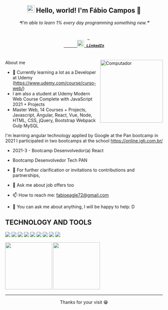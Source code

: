 <div align='center'>
<h2 align='center'> 
  <img src="https://github.com/rajput2107/rajput2107/blob/master/Assets/Earth.gif" width="24px" /> Hello, world! I'm Fábio Campos 👋
</h2>
 <p align='center'><i>❝I'm able to learn 1% every day programming something new.❞</i></p>
</div>

<h5 align="center">
  <code>
    <a target="_blank" href="https://www.linkedin.com/in/fábiocamposeagle" title="LinkedIn"> 
      <img width="22" src="https://github.com/zumrudu-anka/zumrudu-anka/blob/master/images/linkedin.svg"> LinkedIn</a>
  </code>
</h5>

<img src="(https://user-images.githubusercontent.com/62512557/138517906-54df9d04-a851-41c2-9218-dbd1a4d75fb0.jpg)" min-width="300px" max-width="200px" width="200px" align="right" alt="Computador">

About me

- 💼 Currently learning a lot as a Developer at Udemy (https://www.udemy.com/course/curso-web/)
- I am also a student at Udemy Modern Web Course Complete with JavaScript 2021 + Projects
-  Master Web, 14 Courses + Projects, Javascript, Angular, React, Vue, Node, HTML, CSS, jQuery, Bootstrap Webpack Gulp MySQL

I'm learning angular technology applied by Google at the Pan bootcamp
in 2021 I participated in two bootcamps at the school https://online.igti.com.br/

-  2021-3 - Bootcamp Desenvolvedor(a) React
-  Bootcamp Desenvolvedor Tech PAN 

- 💌 For further clarification or invitations to contributions and partnerships,
- 💬 Ask me about job offers too
- 📫 How to reach me: fabioeagle72@gmail.com 
- 💬 You can ask me about anything, I will be happy to help: D
<!--## Sobre mim
- 💼 Atualmente aprendendo muito como Desenvolvedor na Udemy (https://www.udemy.com/course/curso-web/)
- Também sou estudante da Udemy Curso Web Moderno Completo com JavaScript 2021 + Projetos
  Domine Web, 14 Cursos + Projetos, Javascript, Angular, React, Vue, Node, HTML, CSS, jQuery, Bootstrap Webpack Gulp MySQL
 👩‍💻 Também sou estudante Full Stack pela [Labenu](https://www.labenu.com.br/) 
- 💌 Para maiores esclarecimentos ou convites para contribuições e parcerias,
- 💬 Pode me perguntar sobre qualquer coisa, ficarei feliz em ajudar :D
- -->

## TECHNOLOGY AND TOOLS
 
<img src='https://img.shields.io/badge/HTML-E34F26?style=for-the-badge&logo=html&logoColor=white' /> <img src='https://img.shields.io/badge/CSS-1572B6?style=for-the-badge&logo=css&logoColor=white' /> <img src='https://img.shields.io/badge/JavaScript-F7DF1E?style=for-the-badge&logo=javascript&logoColor=black' /> <img src='https://img.shields.io/badge/TypeScript-007ACC?style=for-the-badge&logo=typescript&logoColor=white' /> <img src='https://img.shields.io/badge/React-20232A?style=for-the-badge&logo=react&logoColor=61DAFB' /> <img src='https://img.shields.io/badge/C%23-239120?style=for-the-badge&logo=c-sharp&logoColor=white' /> <img src='https://img.shields.io/badge/Git-F05032?style=for-the-badge&logo=git&logoColor=white' /> <img src='https://img.shields.io/badge/nextJs-32d2f0?style=for-the-badge&logo=nextJs&logoColor=white' /> <img src='https://img.shields.io/badge/angular-32d2f0?style=for-the-badge&logo=angular&logoColor=red' /> 
<p align="center">
  <a href="https://github.com/fabiocamposeagle">
    <img height="150em" align="left" src="https://github-readme-stats.vercel.app/api?username=fabiocamposeagle&show_icons=true" />
    <img height="150em" align="left" src="https://github-readme-stats.vercel.app/api/top-langs/?username=fabiocamposeagle&layout=compact" />
  </a>
</p>
<br />
<br />
<br />
<br />
<br />
<br />
<br />
<br />
<br />
<hr />

<p align='center'> Thanks for your visit 😁</p>
<!--
**fabiocamposeagle/fabiocamposeagle** is a ✨ _special_ ✨ repository because its `README.md` (this file) appears on your GitHub profile.

Here are some ideas to get you started:

- 🔭 I’m currently working on ...
- 🌱 I’m currently learning ...
- 👯 I’m looking to collaborate on ...
- 🤔 I’m looking for help with ...
- 💬 Ask me about ...
- 📫 How to reach me: ...
- 😄 Pronouns: ...
- ⚡ Fun fact: ...
-->


